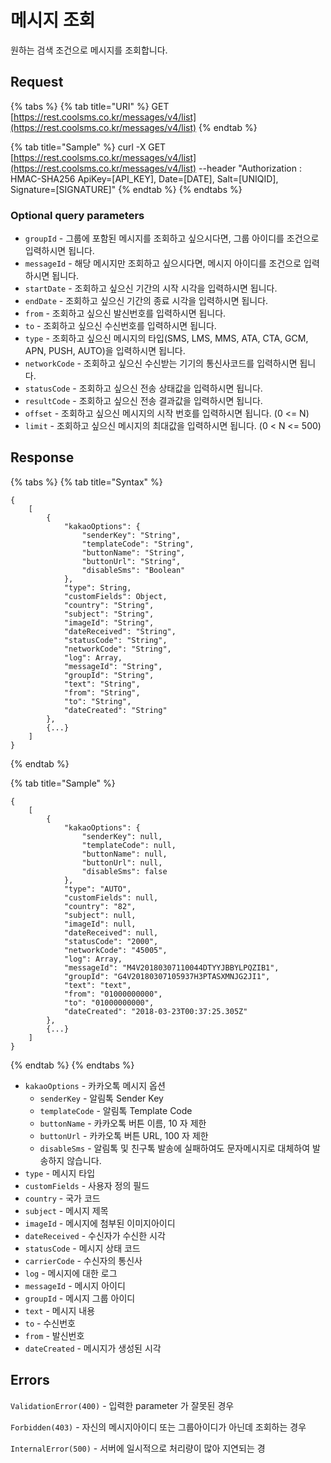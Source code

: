 # 메시지 조회

원하는 검색 조건으로 메시지를 조회합니다.

## Request

{% tabs %}
{% tab title="URI" %}
GET [https://rest.coolsms.co.kr/messages/v4/list](https://rest.coolsms.co.kr/messages/v4/list)
{% endtab %}

{% tab title="Sample" %}
curl -X GET [https://rest.coolsms.co.kr/messages/v4/list](https://rest.coolsms.co.kr/messages/v4/list)  --header "Authorization : HMAC-SHA256 ApiKey=\[API\_KEY\], Date=\[DATE\], Salt=\[UNIQID\], Signature=\[SIGNATURE\]"
{% endtab %}
{% endtabs %}

### Optional query parameters

* `groupId` - 그룹에 포함된 메시지를 조회하고 싶으시다면, 그룹 아이디를 조건으로 입력하시면 됩니다.
* `messageId` - 해당 메시지만 조회하고 싶으시다면, 메시지 아이디를 조건으로 입력하시면 됩니다.
* `startDate` - 조회하고 싶으신 기간의 시작 시각을 입력하시면 됩니다.
* `endDate` - 조회하고 싶으신 기간의 종료 시각을 입력하시면 됩니다.
* `from` - 조회하고 싶으신 발신번호를 입력하시면 됩니다.
* `to` - 조회하고 싶으신 수신번호를 입력하시면 됩니다.
* `type` - 조회하고 싶으신 메시지의 타입\(SMS, LMS, MMS, ATA, CTA, GCM, APN, PUSH, AUTO\)을 입력하시면 됩니다.
* `networkCode` - 조회하고 싶으신 수신받는 기기의 통신사코드를 입력하시면 됩니다.
* `statusCode` - 조회하고 싶으신 전송 상태값을 입력하시면 됩니다.
* `resultCode` - 조회하고 싶으신 전송 결과값을 입력하시면 됩니다.
* `offset` - 조회하고 싶으신 메시지의 시작 번호를 입력하시면 됩니다. \(0 &lt;= N\)
* `limit` - 조회하고 싶으신 메시지의 최대값을 입력하시면 됩니다. \(0 &lt; N &lt;= 500\)

## Response

{% tabs %}
{% tab title="Syntax" %}
```text
{
    [
        {
            "kakaoOptions": {
                "senderKey": "String",
                "templateCode": "String",
                "buttonName": "String",
                "buttonUrl": "String",
                "disableSms": "Boolean"
            },
            "type": String,
            "customFields": Object,
            "country": "String",
            "subject": "String",
            "imageId": "String",
            "dateReceived": "String",
            "statusCode": "String",
            "networkCode": "String",
            "log": Array,
            "messageId": "String",
            "groupId": "String",
            "text": "String",
            "from": "String",
            "to": "String",
            "dateCreated": "String"
        },
        {...}
    ]
}

```
{% endtab %}

{% tab title="Sample" %}
```text
{
    [
        {
            "kakaoOptions": {
                "senderKey": null,
                "templateCode": null,
                "buttonName": null,
                "buttonUrl": null,
                "disableSms": false
            },
            "type": "AUTO",
            "customFields": null,
            "country": "82",
            "subject": null,
            "imageId": null,
            "dateReceived": null, 
            "statusCode": "2000",
            "networkCode": "45005",
            "log": Array,
            "messageId": "M4V20180307110044DTYYJBBYLPQZIB1",
            "groupId": "G4V20180307105937H3PTASXMNJG2JI1",
            "text": "text",
            "from": "01000000000",
            "to": "01000000000",
            "dateCreated": "2018-03-23T00:37:25.305Z"
        },
        {...}
    ]
}
```
{% endtab %}
{% endtabs %}

* `kakaoOptions` - 카카오톡 메시지 옵션
  * `senderKey` - 알림톡 Sender Key
  * `templateCode` - 알림톡 Template Code
  * `buttonName` - 카카오톡 버튼 이름, 10 자 제한
  * `buttonUrl` - 카카오톡 버튼 URL, 100 자 제한
  * `disableSms` - 알림톡 및 친구톡 발송에 실패하여도 문자메시지로 대체하여 발송하지 않습니다.
* `type` - 메시지 타입
* `customFields` - 사용자 정의 필드
* `country` - 국가 코드
* `subject` - 메시지 제목
* `imageId` - 메시지에 첨부된 이미지아이디
* `dateReceived` - 수신자가 수신한 시각
* `statusCode` - 메시지 상태 코드
* `carrierCode` - 수신자의 통신사
* `log` - 메시지에 대한 로그
* `messageId` - 메시지 아이디
* `groupId` - 메시지 그룹 아이디
* `text` - 메시지 내용
* `to` - 수신번호
* `from` - 발신번호
* `dateCreated` - 메시지가 생성된 시각

## Errors

`ValidationError(400)` - 입력한 parameter 가 잘못된 경우

`Forbidden(403)` - 자신의 메시지아이디 또는 그룹아이디가 아닌데 조회하는 경우

`InternalError(500)` - 서버에 일시적으로 처리량이 많아 지연되는 경

